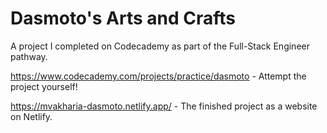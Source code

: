 # Dasmoto's Arts and Crafts

A project I completed on Codecademy as part of the Full-Stack Engineer pathway. 

https://www.codecademy.com/projects/practice/dasmoto - Attempt the project yourself!

https://mvakharia-dasmoto.netlify.app/ - The finished project as a website on Netlify. 

